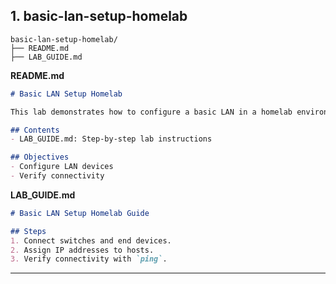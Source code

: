 ## 1. basic-lan-setup-homelab

```
basic-lan-setup-homelab/
├── README.md
├── LAB_GUIDE.md
```

**README.md**

```markdown
# Basic LAN Setup Homelab

This lab demonstrates how to configure a basic LAN in a homelab environment.

## Contents
- LAB_GUIDE.md: Step-by-step lab instructions

## Objectives
- Configure LAN devices
- Verify connectivity
```

**LAB\_GUIDE.md**

```markdown
# Basic LAN Setup Homelab Guide

## Steps
1. Connect switches and end devices.
2. Assign IP addresses to hosts.
3. Verify connectivity with `ping`.
```

---
